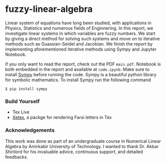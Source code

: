# fuzzy-linear-algebra

Linear system of equations have long been studied, with applications in Physics, Statistics and numerous fields of Enginnering. In this report, we investigate linear systems in which variables are fuzzy numbers. We start by giving a direct method for solving such systems and move on to iterative methods such as Guassian-Seidel and Jacobian. We finish the report by implementing aforementioned iterative methods using Sympy and Jupyter Notebook. 

if you only want to read the report, check out the PDF `main.pdf`. Notebook is both embedded in the report and available at `code.ipynb`. Make sure to install [Sympy](https://www.sympy.org/en/index.html) before running the code. Sympy is a beautiful python library for symbolic mathematics. To install Sympy run the following command   

`$ pip install sympy`
### Build Yourself

- Tex Live 
- [Xetex](https://www.ctan.org/pkg/xetex), a packge for rendering Farsi letters in Tex

### Acknowledgements 
This work was done as part of an undergraduate course in Numerical Linear Algebra by Amirkabir University of Technology. I wanted to thank Dr. Akbar Shirilord for his invaluable advice, continuous support, and detailed feedbacks. 



